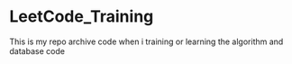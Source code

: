 # LeetCode_Training
This is my repo archive code when i training or learning the algorithm and database code
